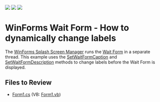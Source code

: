 <!-- default badges list -->
![](https://img.shields.io/endpoint?url=https://codecentral.devexpress.com/api/v1/VersionRange/128620793/13.1.4%2B)
[![](https://img.shields.io/badge/Open_in_DevExpress_Support_Center-FF7200?style=flat-square&logo=DevExpress&logoColor=white)](https://supportcenter.devexpress.com/ticket/details/E3575)
[![](https://img.shields.io/badge/📖_How_to_use_DevExpress_Examples-e9f6fc?style=flat-square)](https://docs.devexpress.com/GeneralInformation/403183)
<!-- default badges end -->

# WinForms Wait Form - How to dynamically change labels

The [WinForms Splash Screen Manager](https://docs.devexpress.com/WindowsForms/10826/controls-and-libraries/forms-and-user-controls/splash-screen-manager) runs the [Wait Form](https://docs.devexpress.com/WindowsForms/10824/controls-and-libraries/forms-and-user-controls/splash-screen-manager/wait-form) in a separate thread. This example uses the [SetWaitFormCaption](https://docs.devexpress.com/WindowsForms/DevExpress.XtraSplashScreen.SplashScreenManager.SetWaitFormCaption(System.String)) and [SetWaitFormDescription](https://docs.devexpress.com/WindowsForms/DevExpress.XtraSplashScreen.SplashScreenManager.SetWaitFormDescription(System.String)) methods to change labels before the Wait Form is displayed.


## Files to Review

* [Form1.cs](./CS/Form1.cs) (VB: [Form1.vb](./VB/Form1.vb))
